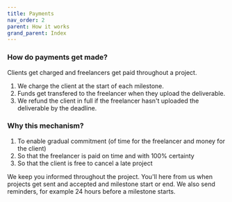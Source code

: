 ```yaml
---
title: Payments
nav_order: 2
parent: How it works
grand_parent: Index
---
```


### How do payments get made?

Clients get charged and freelancers get paid throughout a project.

1. We charge the client at the start of each milestone.
2. Funds get transfered to the freelancer when they upload the deliverable.
3. We refund the client in full if the freelancer hasn't uploaded the deliverable by the deadline.

### Why this mechanism?

1. To enable gradual commitment (of time for the freelancer and money for the client)
2. So that the freelancer is paid on time and with 100% certainty
3. So that the client is free to cancel a late project

We keep you informed throughout the project.
You'll here from us when projects get sent and accepted and milestone start or end. We also send reminders, for example 24 hours before a milestone starts.
